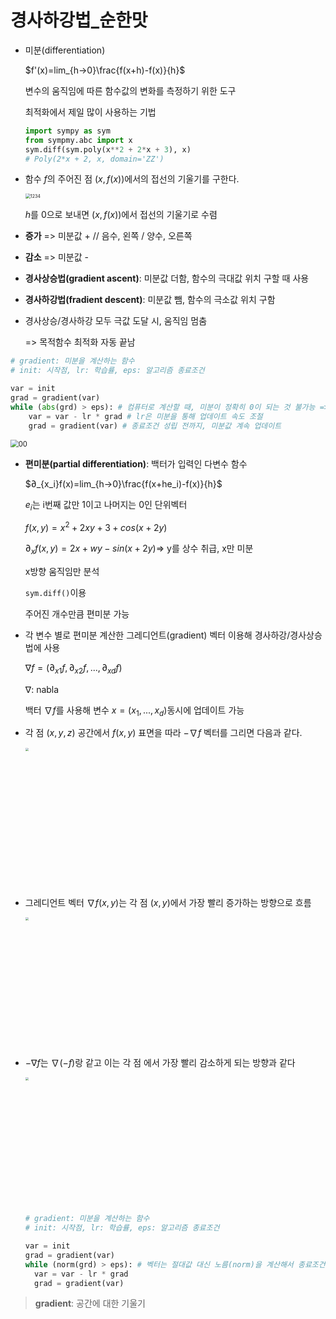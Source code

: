# 경사하강법_순한맛

- 미분(differentiation)

  $f'(x)=lim_{h→0}\frac{f(x+h)-f(x)}{h}$​​

  변수의 움직임에 따른 함수값의 변화를 측정하기 위한 도구

  최적화에서 제일 많이 사용하는 기법

  ```python
  import sympy as sym
  from sympmy.abc import x
  sym.diff(sym.poly(x**2 + 2*x + 3), x)
  # Poly(2*x + 2, x, domain='ZZ')
  ```

  

- 함수 $f$의 주어진 점 $(x,f(x))$​에서의 접선의 기울기를 구한다.

  <img src="https://user-images.githubusercontent.com/60209937/128112631-8e4a8799-6a3d-4708-88c9-f81955440593.png" alt="1234" style="zoom: 50%;" />

  $h$를 0으로 보내면 $(x, f(x))$에서 접선의 기울기로 수렴

- **증가** => 미분값 + // 음수, 왼쪽 / 양수, 오른쪽

- **감소** => 미분값 -

- **경사상승법(gradient ascent)**: 미분값 더함, 함수의 극대값 위치 구할 때 사용

- **경사하강법(fradient descent)**: 미분값 뺌, 함수의 극소값 위치 구함

- 경사상승/경사하강 모두 극값 도달 시, 움직임 멈춤

  => 목적함수 최적화 자동 끝남

```python
# gradient: 미분을 계산하는 함수
# init: 시작점, lr: 학습률, eps: 알고리즘 종료조건

var = init
grad = gradient(var)
while (abs(grd) > eps): # 컴퓨터로 계산할 때, 미분이 정확히 0이 되는 것 불가능 => eps보다 작을 때의 종료조건 필요
	var = var - lr * grad # lr은 미분을 통해 업데이트 속도 조절
	grad = gradient(var) # 종료조건 성립 전까지, 미분값 계속 업데이트
```

<img src="https://user-images.githubusercontent.com/60209937/128114185-582947a6-ed4e-4783-8ef1-8d909d7d5c54.png" alt="00" style="zoom:80%;" />

- **편미분(partial differentiation)**: 백터가 입력인 다변수 함수

  $∂_{x_i}f(x)=lim_{h→0}\frac{f(x+he_i)-f(x)}{h}$​​

  $e_i$는 i번째 값만 1이고 나머지는 0인 단위벡터

  $f(x,y)=x^2+2xy+3+cos(x+2y)$

  $∂_xf(x,y)=2x+wy-sin(x+2y)$​ => y를 상수 취급, x만 미분

  x방향 움직임만 분석

  `sym.diff()`이용

  주어진 개수만큼 편미분 가능

- 각 변수 별로 편미분 계산한 그레디언트(gradient) 벡터 이용해 경사하강/경사상승법에 사용

  $\nabla f=(∂_{x1}f, ∂_{x2}f,..., ∂_{xd}f)$​

  $\nabla$: nabla

  백터 $\nabla f$를 사용해 변수 $x=(x_1, ..., x_d)$​ 동시에 업데이트 가능

- 각 점 $(x,y,z)$ 공간에서 $f(x,y)$ 표면을 따라 $-\nabla f$ 벡터를 그리면 다음과 같다.

  <img width="677" src="https://user-images.githubusercontent.com/60209937/128115941-d1f6e225-4f24-4275-b096-ba4ef5dcf8e5.png" style="zoom: 33%;" >

- 그레디언트 벡터 $∇f(x,y)$는 각 점 $(x,y)$​​​에서 가장 빨리 증가하는 방향으로 흐름

  <img width="630" src="https://user-images.githubusercontent.com/60209937/128116219-f0c05f7e-d277-47cf-a6f5-9c0cf1b74298.png" style="zoom: 33%;" >

- $−∇f$는 $∇(−f)$랑 같고 이는 각 점 에서 가장 빨리 감소하게 되는 방향과 같다

  <img width="623"  src="https://user-images.githubusercontent.com/60209937/128116225-7846cf77-2a3d-40ed-8625-353069fe4530.png" style="zoom: 33%;" >

  ```python
  # gradient: 미분을 계산하는 함수
  # init: 시작점, lr: 학습률, eps: 알고리즘 종료조건
  
  var = init
  grad = gradient(var)
  while (norm(grd) > eps): # 벡터는 절대값 대신 노름(norm)을 계산해서 종료조건 설정
  	var = var - lr * grad
  	grad = gradient(var)
  ```

> **gradient**: 공간에 대한 기울기
